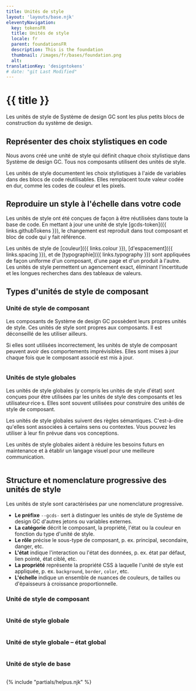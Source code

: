 ```yaml
---
title: Unités de style
layout: 'layouts/base.njk'
eleventyNavigation:
  key: tokensFR
  title: Unités de style
  locale: fr
  parent: foundationsFR
  description: This is the foundation
  thumbnail: /images/fr/bases/foundation.png
  alt:
translationKey: 'designtokens'
# date: "git Last Modified"
---
```


# {{ title }}

Les unités de style de Système de design GC sont les plus petits blocs de construction du système de design.

## Représenter des choix stylistiques en code

Nous avons créé une unité de style qui définit chaque choix stylistique dans Système de design GC. Tous nos composants utilisent des unités de style.

Les unités de style documentent les choix stylistiques à l'aide de variables dans des blocs de code réutilisables. Elles remplacent toute valeur codée en dur, comme les codes de couleur et les pixels.

## Reproduire un style à l'échelle dans votre code

Les unités de style ont été conçues de façon à être réutilisées dans toute la base de code. En mettant à jour une unité de style [gcds-token]({{ links.githubTokens }}), le changement est reproduit dans tout composant et bloc de code qui y fait référence.

Les unités de style de [couleur]({{ links.colour }}), [d'espacement]({{ links.spacing }}), et de [typographie]({{ links.typography }}) sont appliquées de façon uniforme d'un composant, d'une page et d'un produit à l'autre. Les unités de style permettent un agencement exact, éliminant l'incertitude et les longues recherches dans des tableaux de valeurs.

## Types d'unités de style de composant

### Unité de style de composant

Les composants de Système de design GC possèdent leurs propres unités de style. Ces unités de style sont propres aux composants. Il est déconseillé de les utiliser ailleurs.

Si elles sont utilisées incorrectement, les unités de style de composant peuvent avoir des comportements imprévisibles. Elles sont mises à jour chaque fois que le composant associé est mis à jour.

<img class="b-sm b-default p-400" src="/images/fr/foundations/tokens/design-tokens-component.svg" alt=""/>

### Unités de style globales

Les unités de style globales (y compris les unités de style d'état) sont conçues pour être utilisées par les unités de style des composants et les utilisateur·rice·s. Elles sont souvent utilisées pour construire des unités de style de composant.

Les unités de style globales suivent des règles sémantiques. C'est-à-dire qu'elles sont associées à certains sens ou contextes. Vous pouvez les utiliser à leur fin prévue dans vos conceptions.

Les unités de style globales aident à réduire les besoins futurs en maintenance et à établir un langage visuel pour une meilleure communication.

<img class="b-sm b-default p-400" src="/images/en/foundations/tokens/design-tokens-global.svg" alt=""/>

## Structure et nomenclature progressive des unités de style

Les unités de style sont caractérisées par une nomenclature progressive.

- **Le préfixe** `--gcds-` sert à distinguer les unités de style de Système de design GC d'autres jetons ou variables externes.
- **La catégorie** décrit le composant, la propriété, l'état ou la couleur en fonction du type d'unité de style.
- **Le rôle** précise le sous-type de composant, p. ex. principal, secondaire, danger, etc.
- **L'état** indique l'interaction ou l'état des données, p. ex. état par défaut, lien pointé, état ciblé, etc.
- **La propriété** représente la propriété CSS à laquelle l'unité de style est appliquée, p. ex. `background`, `border`, `color`, etc.
- **L'échelle** indique un ensemble de nuances de couleurs, de tailles ou d'épaisseurs à croissance proportionnelle.

### Unité de style de composant

<img class="b-sm b-default p-400" src="/images/fr/foundations/anatomy/anatomy-design-tokens-component.svg" alt=""/>

### Unité de style globale

<img class="b-sm b-default p-400" src="/images/fr/foundations/anatomy/anatomy-design-tokens-global.svg" alt=""/>

### Unité de style globale – état global

<img class="b-sm b-default p-400" src="/images/fr/foundations/anatomy/anatomy-design-tokens-global-state.svg" alt=""/>

### Unité de style de base

<img class="b-sm b-default mb-500 p-400" src="/images/fr/foundations/anatomy/anatomy-design-tokens-base.svg" alt=""/>

{% include "partials/helpus.njk" %}
